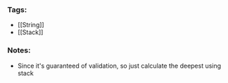 ### Tags:
- [[String]]
- [[Stack]]
### Notes:
- Since it's guaranteed of validation, so just calculate the deepest using stack